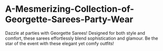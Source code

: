 # A-Mesmerizing-Collection-of-Georgette-Sarees-Party-Wear
Dazzle at parties with Georgette Sarees! Designed for both style and comfort, these sarees effortlessly blend sophistication and glamour. Be the star of the event with these elegant yet comfy outfits!
